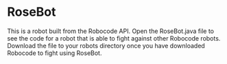 # RoseBot

This is a robot built from the Robocode API. Open the RoseBot.java file to see the code for a robot that is able to fight against other Robocode robots. Download the file to your robots directory once you have downloaded Robocode to fight using RoseBot.
